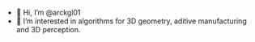 - 👋 Hi, I’m @arckgl01
- 👀 I’m interested in algorithms for 3D geometry, aditive manufacturing and 3D perception.

<!---
ArchakGoel/ArchakGoel is a ✨ special ✨ repository because its `README.md` (this file) appears on your GitHub profile.
You can click the Preview link to take a look at your changes.
--->
